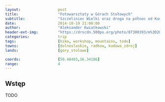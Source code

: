 ```yaml
---
layout:                 post
title:                  "Fotowarsztaty w Górach Stołowych"
subtitle:               "Szczeliniec Wielki oraz droga na północ od Kudowy Zdrój"
date:                   2014-10-19 21:00:00
author:                 "Aleksander Kwiatkowski"
header-ext-img:         "https://drscdn.500px.org/photo/87300393/m%3D2048/9293889b89d2e64faed85e0fbf303dbd"
categories:             trip
tags:                   [hike, workshop, mountains, todo]
towns:                  [dolnoslaskie, radkow, kudowa_zdroj]
lands:                  [gory_stolowe]

coords:                 [50.48403,16.34186]
range:                  4
---
```


Wstęp
-----

TODO
